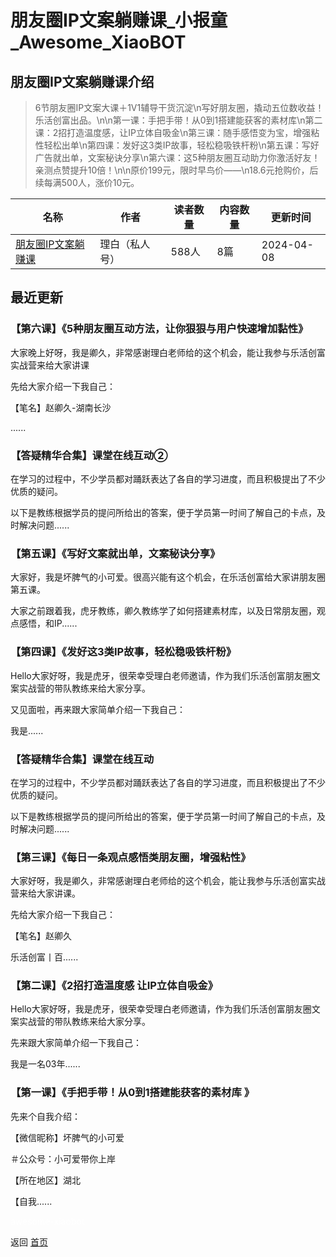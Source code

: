 # 朋友圈IP文案躺赚课_小报童_Awesome_XiaoBOT

## 朋友圈IP文案躺赚课介绍
> 6节朋友圈IP文案大课＋1V1辅导干货沉淀\n写好朋友圈，撬动五位数收益！乐活创富出品。\n\n第一课：手把手带！从0到1搭建能获客的素材库\n第二课：2招打造温度感，让IP立体自吸金\n第三课：随手感悟变为宝，增强粘性轻松出单\n第四课：发好这3类IP故事，轻松稳吸铁杆粉\n第五课：写好广告就出单，文案秘诀分享\n第六课：这5种朋友圈互动助力你激活好友！亲测点赞提升10倍！\n\n原价199元，限时早鸟价——\n18.6元抢购价，后续每满500人，涨价10元。  
  


|名称|作者|读者数量|内容数量|更新时间|
|---|---|---|---|---|
|[朋友圈IP文案躺赚课](https://xiaobot.net/p/lbpyqwa?refer=0b133df9-27dc-423b-8101-639049001c13)|理白（私人号）|588人|8篇|2024-04-08|

## 最近更新
### 【第六课】《5种朋友圈互动方法，让你狠狠与用户快速增加黏性》

大家晚上好呀，我是卿久，非常感谢理白老师给的这个机会，能让我参与乐活创富实战营来给大家讲课

先给大家介绍一下我自己：

【笔名】赵卿久-湖南长沙

......

### 【答疑精华合集】课堂在线互动②

在学习的过程中，不少学员都对踊跃表达了各自的学习进度，而且积极提出了不少优质的疑问。

以下是教练根据学员的提问所给出的答案，便于学员第一时间了解自己的卡点，及时解决问题......

### 【第五课】《写好文案就出单，文案秘诀分享》

大家好，我是坏脾气的小可爱。很高兴能有这个机会，在乐活创富给大家讲朋友圈第五课。

大家之前跟着我，虎牙教练，卿久教练学了如何搭建素材库，以及日常朋友圈，观点感悟，和IP......

### 【第四课】《发好这3类IP故事，轻松稳吸铁杆粉》

Hello大家好呀，我是虎牙，很荣幸受理白老师邀请，作为我们乐活创富朋友圈文案实战营的带队教练来给大家分享。

又见面啦，再来跟大家简单介绍一下我自己：

我是......

### 【答疑精华合集】课堂在线互动

在学习的过程中，不少学员都对踊跃表达了各自的学习进度，而且积极提出了不少优质的疑问。

以下是教练根据学员的提问所给出的答案，便于学员第一时间了解自己的卡点，及时解决问题......

### 【第三课】《每日一条观点感悟类朋友圈，增强粘性》

大家好呀，我是卿久，非常感谢理白老师给的这个机会，能让我参与乐活创富实战营来给大家讲课。

先给大家介绍一下我自己：

【笔名】赵卿久

乐活创富丨百......

### 【第二课】《2招打造温度感 让IP立体自吸金》

Hello大家好呀，我是虎牙，很荣幸受理白老师邀请，作为我们乐活创富朋友圈文案实战营的带队教练来给大家分享。

先来跟大家简单介绍一下我自己：

我是一名03年......

### 【第一课】《手把手带！从0到1搭建能获客的素材库 》

先来个自我介绍：

【微信昵称】坏脾气的小可爱

＃公众号：小可爱带你上岸

 【所在地区】湖北

【自我......


<a href="https://github.com/Reno9527/awesome-xiaobot" style="color: white; text-decoration: none;">awesome-xiaobot</a>

返回 [首页](../README.md)
